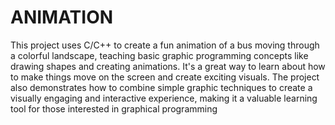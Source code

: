 # ANIMATION

 This project uses C/C++ to create a fun animation of a bus moving through a colorful landscape, teaching basic graphic programming concepts like drawing 
shapes and creating animations. It's a great way to learn about how to make things move on the screen and create exciting visuals.
 The project also demonstrates how to combine simple graphic techniques to create a visually engaging and interactive experience, making it a valuable learning tool for 
those interested in graphical programming
